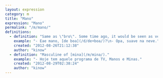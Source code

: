 ```yaml
---
layout: expression
category: m
title: "Mano"
expression: "Mano"
permalink: "/m/mano/"
definitions:
  - definition: "Same as \"bro\". Some time ago, it would be seen as very rude. And even now you don't hear may kids using \"Mano\" while talking to their parents. But you can use it interchangeably with \"Cara\" while talking with your lads."
    example: "- Eae mano, [de boa](/d/de+boa/)?\n- Opa, suave na neve."
    created: "2012-08-26T21:12:38"
    author: "kinow"
  - definition: "Masculine of [mina](/m/mina/)."
    example: "- Hoje tem aquele programa de TV, Manos e Minas."
    created: "2012-08-29T02:38:24"
    author: "kinow"
---
```

